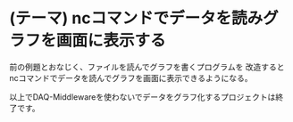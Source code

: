 (テーマ) ncコマンドでデータを読みグラフを画面に表示する
=======================================================

前の例題とおなじく、ファイルを読んでグラフを書くプログラムを
改造するとncコマンドでデータを読んでグラフを画面に表示できるようになる。

以上でDAQ-Middlewareを使わないでデータをグラフ化するプロジェクトは終了です。
